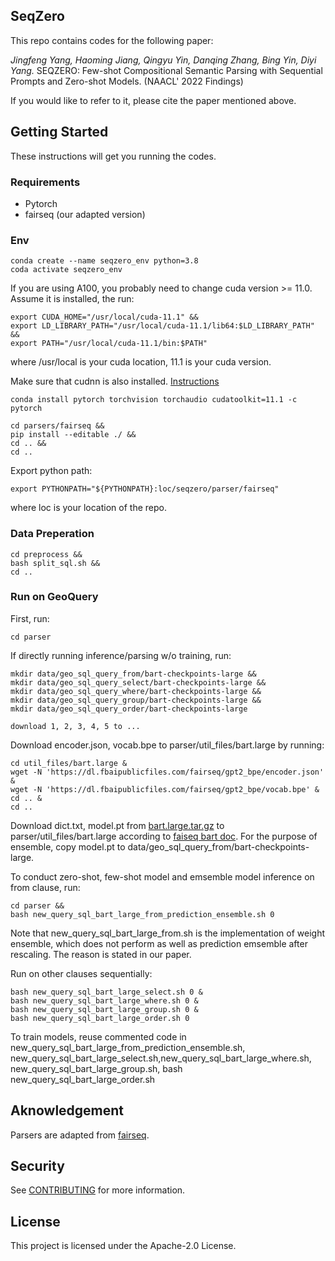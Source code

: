 ## SeqZero

This repo contains codes for the following paper: 

*Jingfeng Yang, Haoming Jiang, Qingyu Yin, Danqing Zhang, Bing Yin, Diyi Yang.* SEQZERO: Few-shot Compositional Semantic Parsing with Sequential Prompts and Zero-shot Models. (NAACL' 2022 Findings)

If you would like to refer to it, please cite the paper mentioned above. 


## Getting Started
These instructions will get you running the codes.

### Requirements
* Pytorch 
* fairseq (our adapted version)

### Env

```
conda create --name seqzero_env python=3.8
coda activate seqzero_env
```

If you are using A100, you probably need to change cuda version >= 11.0. Assume it is installed, the run:
```
export CUDA_HOME="/usr/local/cuda-11.1" &&
export LD_LIBRARY_PATH="/usr/local/cuda-11.1/lib64:$LD_LIBRARY_PATH" &&
export PATH="/usr/local/cuda-11.1/bin:$PATH"
```
where /usr/local is your cuda location, 11.1 is your cuda version. 

Make sure that cudnn is also installed. [Instructions](https://docs.nvidia.com/deeplearning/cudnn/install-guide/index.html#installlinux-tar)

```
conda install pytorch torchvision torchaudio cudatoolkit=11.1 -c pytorch
```

```
cd parsers/fairseq &&
pip install --editable ./ &&
cd .. &&
cd ..
```

Export python path:
```
export PYTHONPATH="${PYTHONPATH}:loc/seqzero/parser/fairseq"
```
where loc is your location of the repo.

### Data Preperation
```
cd preprocess &&
bash split_sql.sh &&
cd .. 
```

### Run on GeoQuery

First, run:
```
cd parser
```

If directly running inference/parsing w/o training, run:
```
mkdir data/geo_sql_query_from/bart-checkpoints-large &&
mkdir data/geo_sql_query_select/bart-checkpoints-large &&
mkdir data/geo_sql_query_where/bart-checkpoints-large &&
mkdir data/geo_sql_query_group/bart-checkpoints-large &&
mkdir data/geo_sql_query_order/bart-checkpoints-large 

download 1, 2, 3, 4, 5 to ...
```

Download encoder.json, vocab.bpe to parser/util_files/bart.large by running:
```
cd util_files/bart.large &
wget -N 'https://dl.fbaipublicfiles.com/fairseq/gpt2_bpe/encoder.json' &
wget -N 'https://dl.fbaipublicfiles.com/fairseq/gpt2_bpe/vocab.bpe' &
cd .. &
cd ..
```

Download dict.txt, model.pt from [bart.large.tar.gz](https://dl.fbaipublicfiles.com/fairseq/models/bart.large.tar.gz) to parser/util_files/bart.large according to [faiseq bart doc](https://github.com/facebookresearch/fairseq/blob/main/examples/bart/README.md). For the purpose of ensemble, copy model.pt to data/geo_sql_query_from/bart-checkpoints-large.

To conduct zero-shot, few-shot model and emsemble model inference on from clause, run:
```
cd parser &&
bash new_query_sql_bart_large_from_prediction_ensemble.sh 0
```
Note that new_query_sql_bart_large_from.sh is the implementation of weight ensemble, which does not perform as well as prediction emsemble after rescaling. The reason is stated in our paper.

Run on other clauses sequentially:

```
bash new_query_sql_bart_large_select.sh 0 &
bash new_query_sql_bart_large_where.sh 0 &
bash new_query_sql_bart_large_group.sh 0 &
bash new_query_sql_bart_large_order.sh 0
```

To train models, reuse commented code in new_query_sql_bart_large_from_prediction_ensemble.sh, new_query_sql_bart_large_select.sh,new_query_sql_bart_large_where.sh, new_query_sql_bart_large_group.sh,
bash new_query_sql_bart_large_order.sh

## Aknowledgement

Parsers are adapted from [fairseq](https://github.com/pytorch/fairseq).

## Security

See [CONTRIBUTING](CONTRIBUTING.md#security-issue-notifications) for more information.

## License

This project is licensed under the Apache-2.0 License.

